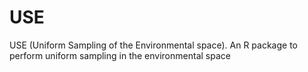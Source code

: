 # USE
USE (Uniform Sampling of the Environmental space). An R package to perform uniform sampling in the environmental space
